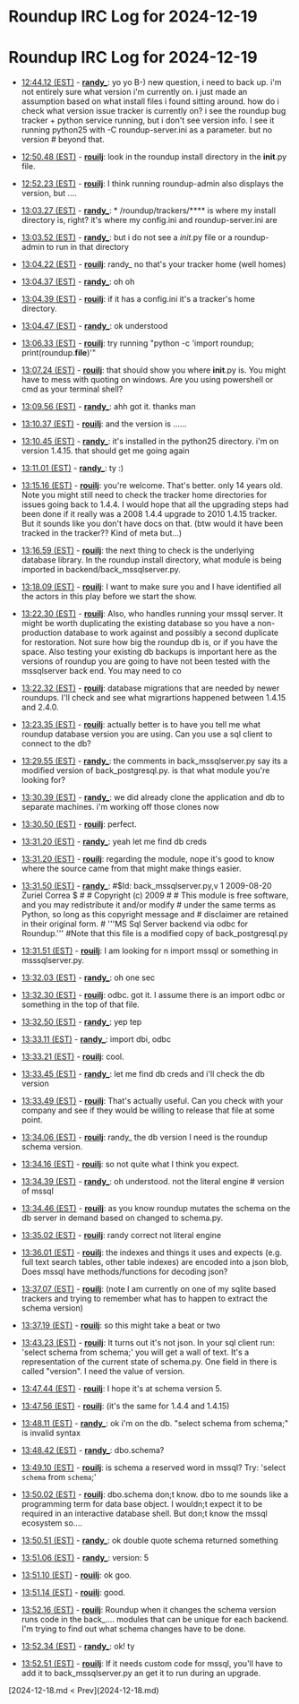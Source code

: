# Roundup IRC Log for 2024-12-19 #
# Roundup IRC Log for 2024-12-19
* <a href="#12:44.12" id="12:44.12">12:44.12 (EST)</a> - __[randy_](https://github.com/randy_)__: yo yo B-) new question, i need to back up. i'm not entirely sure what version i'm currently on. i just made an assumption based on what install files i found sitting around. how do i check what version issue tracker is currently on? i see the roundup bug tracker + python service running, but i don't see version info. I see it running python25 with -C roundup-server.ini as a parameter. but no version # beyond that.

* <a href="#12:50.48" id="12:50.48">12:50.48 (EST)</a> - __[rouilj](https://github.com/rouilj)__: look in the roundup install directory in the __init__.py file.

* <a href="#12:52.23" id="12:52.23">12:52.23 (EST)</a> - __[rouilj](https://github.com/rouilj)__: I think running roundup-admin also displays the version, but ....

* <a href="#13:03.27" id="13:03.27">13:03.27 (EST)</a> - __[randy_](https://github.com/randy_)__: * /roundup/trackers/**** is where my install directory is, right? it's where my config.ini and roundup-server.ini are
* <a href="#13:03.52" id="13:03.52">13:03.52 (EST)</a> - __[randy_](https://github.com/randy_)__: but i do not see a _init_.py file or a roundup-admin to run in that directory
* <a href="#13:04.22" id="13:04.22">13:04.22 (EST)</a> - __[rouilj](https://github.com/rouilj)__: randy_ no that's your tracker home (well homes)

* <a href="#13:04.37" id="13:04.37">13:04.37 (EST)</a> - __[randy_](https://github.com/randy_)__: oh oh
* <a href="#13:04.39" id="13:04.39">13:04.39 (EST)</a> - __[rouilj](https://github.com/rouilj)__: if it has a config.ini it's a tracker's home directory.
* <a href="#13:04.47" id="13:04.47">13:04.47 (EST)</a> - __[randy_](https://github.com/randy_)__: ok understood

* <a href="#13:06.33" id="13:06.33">13:06.33 (EST)</a> - __[rouilj](https://github.com/rouilj)__: try running "python -c 'import roundup; print(roundup.__file__)'"
* <a href="#13:07.24" id="13:07.24">13:07.24 (EST)</a> - __[rouilj](https://github.com/rouilj)__: that should show you where __init__.py is. You might have to mess with quoting on windows. Are you using powershell or cmd as your terminal shell?

* <a href="#13:09.56" id="13:09.56">13:09.56 (EST)</a> - __[randy_](https://github.com/randy_)__: ahh got it. thanks man

* <a href="#13:10.37" id="13:10.37">13:10.37 (EST)</a> - __[rouilj](https://github.com/rouilj)__: and the version is ...... <the crowd hushes expectantly>
* <a href="#13:10.45" id="13:10.45">13:10.45 (EST)</a> - __[randy_](https://github.com/randy_)__: it's installed in the python25 directory. i'm on version 1.4.15. that should get me going again
* <a href="#13:11.01" id="13:11.01">13:11.01 (EST)</a> - __[randy_](https://github.com/randy_)__: ty :)

* <a href="#13:15.16" id="13:15.16">13:15.16 (EST)</a> - __[rouilj](https://github.com/rouilj)__: you're welcome. That's better. only 14 years old. Note you might still need to check the tracker home directories for issues going back to 1.4.4. I would hope that all the upgrading steps had been done if it really was a 2008 1.4.4 upgrade to 2010 1.4.15 tracker. But it sounds like you don't have docs on that. (btw would it have been tracked in  the tracker?? Kind of meta but...)

* <a href="#13:16.59" id="13:16.59">13:16.59 (EST)</a> - __[rouilj](https://github.com/rouilj)__: the next thing to check is the underlying database library. In the roundup install directory, what module is being imported in backend/back_mssqlserver.py.

* <a href="#13:18.09" id="13:18.09">13:18.09 (EST)</a> - __[rouilj](https://github.com/rouilj)__: I want to make sure you and I have identified all the actors in this play before we start the show.

* <a href="#13:22.30" id="13:22.30">13:22.30 (EST)</a> - __[rouilj](https://github.com/rouilj)__: Also, who handles running your mssql server. It might be worth duplicating the existing database so you have a non-production database to work against and possibly a second duplicate for restoration. Not sure how big the roundup db is, or if you have the space. Also testing your existing db backups is important here as the versions of roundup you are going to have not been tested with the mssqlserver back end. You may need to co
* <a href="#13:22.32" id="13:22.32">13:22.32 (EST)</a> - __[rouilj](https://github.com/rouilj)__: database migrations that are needed by newer roundups. I'll check and see what migrartions happened between 1.4.15 and 2.4.0.

* <a href="#13:23.35" id="13:23.35">13:23.35 (EST)</a> - __[rouilj](https://github.com/rouilj)__: actually better is to have you tell me what roundup database version you are using. Can you use a sql client to connect to the db?

* <a href="#13:29.55" id="13:29.55">13:29.55 (EST)</a> - __[randy_](https://github.com/randy_)__: the comments in back_mssqlserver.py say its a modified version of back_postgresql.py. is that what module you're looking for?

* <a href="#13:30.39" id="13:30.39">13:30.39 (EST)</a> - __[randy_](https://github.com/randy_)__: we did already clone the application and db to separate machines. i'm working off those clones now
* <a href="#13:30.50" id="13:30.50">13:30.50 (EST)</a> - __[rouilj](https://github.com/rouilj)__: perfect.

* <a href="#13:31.20" id="13:31.20">13:31.20 (EST)</a> - __[randy_](https://github.com/randy_)__: yeah let me find db creds
* <a href="#13:31.20" id="13:31.20">13:31.20 (EST)</a> - __[rouilj](https://github.com/rouilj)__: regarding the module, nope it's good to know where the source came from that might make things easier.
* <a href="#13:31.50" id="13:31.50">13:31.50 (EST)</a> - __[randy_](https://github.com/randy_)__: #$Id: back_mssqlserver.py,v 1 2009-08-20 Zuriel Correa $ # # Copyright (c) 2009 # # This module is free software, and you may redistribute it and/or modify # under the same terms as Python, so long as this copyright message and # disclaimer are retained in their original form. # '''MS Sql Server backend via odbc for Roundup.''' #Note that this file is a modified copy of back_postgresql.py
* <a href="#13:31.51" id="13:31.51">13:31.51 (EST)</a> - __[rouilj](https://github.com/rouilj)__: I am looking for n import mssql or something in msssqlserver.py.
* <a href="#13:32.03" id="13:32.03">13:32.03 (EST)</a> - __[randy_](https://github.com/randy_)__: oh one sec

* <a href="#13:32.30" id="13:32.30">13:32.30 (EST)</a> - __[rouilj](https://github.com/rouilj)__: odbc. got it. I assume there is an import odbc or something in the top of that file.
* <a href="#13:32.50" id="13:32.50">13:32.50 (EST)</a> - __[randy_](https://github.com/randy_)__: yep tep
* <a href="#13:33.11" id="13:33.11">13:33.11 (EST)</a> - __[randy_](https://github.com/randy_)__: import dbi, odbc

* <a href="#13:33.21" id="13:33.21">13:33.21 (EST)</a> - __[rouilj](https://github.com/rouilj)__: cool.
* <a href="#13:33.45" id="13:33.45">13:33.45 (EST)</a> - __[randy_](https://github.com/randy_)__: let me find db creds and i'll check the db version
* <a href="#13:33.49" id="13:33.49">13:33.49 (EST)</a> - __[rouilj](https://github.com/rouilj)__: That's actually useful. Can you check with your company and see if they would be willing to release that file at some point.
* <a href="#13:34.06" id="13:34.06">13:34.06 (EST)</a> - __[rouilj](https://github.com/rouilj)__: randy_ the db version I need is the roundup schema version.
* <a href="#13:34.16" id="13:34.16">13:34.16 (EST)</a> - __[rouilj](https://github.com/rouilj)__: so not quite what I think you expect.

* <a href="#13:34.39" id="13:34.39">13:34.39 (EST)</a> - __[randy_](https://github.com/randy_)__: oh understood. not the literal engine # version of mssql
* <a href="#13:34.46" id="13:34.46">13:34.46 (EST)</a> - __[rouilj](https://github.com/rouilj)__: as you know roundup mutates the schema on the db server in demand based on changed to schema.py.
* <a href="#13:35.02" id="13:35.02">13:35.02 (EST)</a> - __[rouilj](https://github.com/rouilj)__: randy correct not literal engine

* <a href="#13:36.01" id="13:36.01">13:36.01 (EST)</a> - __[rouilj](https://github.com/rouilj)__: the indexes and things it uses and expects (e.g. full text search tables, other table indexes) are encoded into a json blob, Does mssql have methods/functions for decoding json?

* <a href="#13:37.07" id="13:37.07">13:37.07 (EST)</a> - __[rouilj](https://github.com/rouilj)__: (note I am currently on one of my sqlite based trackers and trying to remember what has to happen to extract the schema version)
* <a href="#13:37.19" id="13:37.19">13:37.19 (EST)</a> - __[rouilj](https://github.com/rouilj)__: so this might take a beat or two

* <a href="#13:43.23" id="13:43.23">13:43.23 (EST)</a> - __[rouilj](https://github.com/rouilj)__: It turns out it's not json. In your sql client run: 'select schema from schema;' you will get a wall of text. It's a representation of the current state of schema.py. One field in there is called "version". I need the value of version.

* <a href="#13:47.44" id="13:47.44">13:47.44 (EST)</a> - __[rouilj](https://github.com/rouilj)__: I hope it's at schema version 5.
* <a href="#13:47.56" id="13:47.56">13:47.56 (EST)</a> - __[rouilj](https://github.com/rouilj)__: (it's the same for 1.4.4 and 1.4.15)
* <a href="#13:48.11" id="13:48.11">13:48.11 (EST)</a> - __[randy_](https://github.com/randy_)__: ok i'm on the db. "select schema from schema;" is invalid syntax
* <a href="#13:48.42" id="13:48.42">13:48.42 (EST)</a> - __[randy_](https://github.com/randy_)__: dbo.schema?

* <a href="#13:49.10" id="13:49.10">13:49.10 (EST)</a> - __[rouilj](https://github.com/rouilj)__: is schema a reserved word in mssql? Try: 'select `schema` from `schema`;'

* <a href="#13:50.02" id="13:50.02">13:50.02 (EST)</a> - __[rouilj](https://github.com/rouilj)__: dbo.schema don;t know. dbo to me sounds like a programming term for data base object. I wouldn;t expect it to be required in an interactive database shell. But  don;t know the mssql ecosystem so....

* <a href="#13:50.51" id="13:50.51">13:50.51 (EST)</a> - __[randy_](https://github.com/randy_)__: ok double quote schema returned something
* <a href="#13:51.06" id="13:51.06">13:51.06 (EST)</a> - __[randy_](https://github.com/randy_)__: version: 5
* <a href="#13:51.10" id="13:51.10">13:51.10 (EST)</a> - __[rouilj](https://github.com/rouilj)__: ok goo.
* <a href="#13:51.14" id="13:51.14">13:51.14 (EST)</a> - __[rouilj](https://github.com/rouilj)__: good.

* <a href="#13:52.16" id="13:52.16">13:52.16 (EST)</a> - __[rouilj](https://github.com/rouilj)__: Roundup when it changes the schema version runs code in the back_.... modules that can be unique for each backend. I'm trying to find out what schema changes have to be done.
* <a href="#13:52.34" id="13:52.34">13:52.34 (EST)</a> - __[randy_](https://github.com/randy_)__: ok! ty
* <a href="#13:52.51" id="13:52.51">13:52.51 (EST)</a> - __[rouilj](https://github.com/rouilj)__: If it needs custom code for mssql, you'll have to add it to back_mssqlserver.py an get it to run during an upgrade.

<div class="inpage-footer">
[2024-12-18.md < Prev](2024-12-18.md)
</div>
